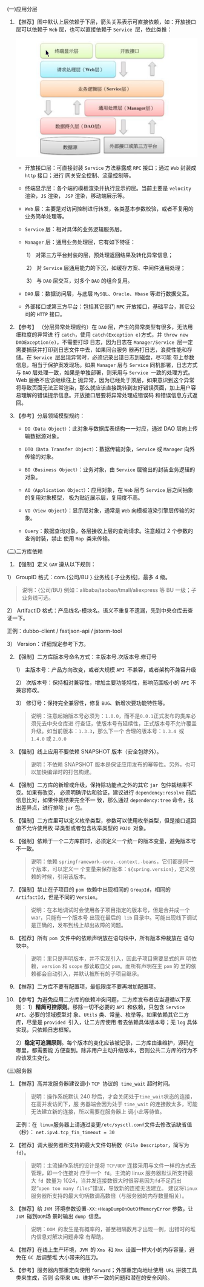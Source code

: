 (一)应用分层 

1. 【推荐】图中默认上层依赖于下层，箭头关系表示可直接依赖，如：开放接口层可以依赖于 `Web` 层，也可以直接依赖于 `Service `层，依此类推：

   ![img](Snipaste.png)

   * 开放接口层：可直接封装 `Service` 方法暴露成 `RPC` 接口；通过 `Web` 封装成 `http` 接口；进行 网关安全控制、流量控制等。 
   
   * 终端显示层：各个端的模板渲染并执行显示的层。当前主要是 `velocity` 渲染，`JS` 渲染， `JSP` 渲染，移动端展示等。 
   
   * `Web` 层：主要是对访问控制进行转发，各类基本参数校验，或者不复用的业务简单处理等。 
   
   * `Service` 层：相对具体的业务逻辑服务层。 
   
   * `Manager` 层：通用业务处理层，它有如下特征：
   
     ​	1） 对第三方平台封装的层，预处理返回结果及转化异常信息； 
   
     ​	2） 对 `Service` 层通用能力的下沉，如缓存方案、中间件通用处理； 
   
     ​	3） 与 `DAO` 层交互，对多个 `DAO` 的组合复用。 
   
   * `DAO` 层：数据访问层，与底层 `MySQL`、`Oracle`、`Hbase` 等进行数据交互。 
   
   * 外部接口或第三方平台：包括其它部门 `RPC` 开放接口，基础平台，其它公司的 `HTTP` 接口。
   
2. 【参考】 （分层异常处理规约）在 `DAO` 层，产生的异常类型有很多，无法用细粒度的异常进 行 `catch`，使用 `catch(Exception e)`方式，并 `throw new DAOException(e)`，不需要打印 日志，因为日志在 `Manager/Service `层一定需要捕获并打印到日志文件中去，如果同台服务 器再打日志，浪费性能和存储。在 `Service `层出现异常时，必须记录出错日志到磁盘，尽可能 带上参数信息，相当于保护案发现场。如果 `Manager` 层与 `Service` 同机部署，日志方式与 `DAO` 层处理一致，如果是单独部署，则采用与 `Service `一致的处理方式。Web 层绝不应该继续往上 抛异常，因为已经处于顶层，如果意识到这个异常将导致页面无法正常渲染，那么就应该直接跳转到友好错误页面，加上用户容易理解的错误提示信息。开放接口层要将异常处理成错误码 和错误信息方式返回。

3. 【参考】分层领域模型规约： 

   * `DO（Data Object）`：此对象与数据库表结构一一对应，通过 DAO 层向上传输数据源对象。 

   * `DTO（Data Transfer Object）`：数据传输对象，`Service` 或 `Manager` 向外传输的对象。 

   * `BO（Business Object）`：业务对象，由 `Service` 层输出的封装业务逻辑的对象。 

   * `AO（Application Object）`：应用对象，在 `Web` 层与 `Service` 层之间抽象的复用对象模型， 极为贴近展示层，复用度不高。 

   * `VO（View Object`）：显示层对象，通常是 `Web` 向模板渲染引擎层传输的对象。 

   * `Query`：数据查询对象，各层接收上层的查询请求。注意超过 2 个参数的查询封装，禁止 使用 `Map `类来传输。

(二)二方库依赖

1.  【强制】定义 `GAV` 遵从以下规则：

   1） GroupID 格式：com.{公司/BU }.业务线 [.子业务线]，最多 4 级。

   > 说明：{公司/BU} 例如：alibaba/taobao/tmall/aliexpress 等 BU 一级；子业务线可选。

   2） ArtifactID 格式：产品线名-模块名。语义不重复不遗漏，先到中央仓库去查证一下。

   正例：dubbo-client / fastjson-api / jstorm-tool

   3） Version：详细规定参考下方。

2. 【强制】二方库版本号命名方式：主版本号.次版本号.修订号 

   1） 主版本号：产品方向改变，或者大规模 `API `不兼容，或者架构不兼容升级

   2） 次版本号：保持相对兼容性，增加主要功能特性，影响范围极小的 `API` 不兼容修改。 

   3） 修订号：保持完全兼容性，修复 `BUG`、新增次要功能特性等。

   > 说明：注意起始版本号必须为：`1.0.0`，而不是` 0.0.1 `正式发布的类库必须先去中央仓库进 行查证，使版本号有延续性，正式版本号不允许覆盖升级。如当前版本：`1.3.3`，那么下一个 合理的版本号：`1.3.4 `或 `1.4.0` 或 `2.0.0`

3. 【强制】线上应用不要依赖 SNAPSHOT 版本（安全包除外）。 

   > 说明：不依赖 SNAPSHOT 版本是保证应用发布的幂等性。另外，也可以加快编译时的打包构建。

4. 【强制】二方库的新增或升级，保持除功能点之外的其它 `jar `包仲裁结果不变。如果有改变， 必须明确评估和验证，建议进行 `dependency:resolve` 前后信息比对，如果仲裁结果完全不一 致，那么通过 `dependency:tree` 命令，找出差异点，进行排除 `jar` 包。

5. 【强制】二方库里可以定义枚举类型，参数可以使用枚举类型，但是接口返回值不允许使用枚 举类型或者包含枚举类型的 `POJO `对象。

6. 【强制】依赖于一个二方库群时，必须定义一个统一的版本变量，避免版本号不一致。

   > 说明：依赖 `springframework-core,-context,-beans`，它们都是同一个版本，可以定义一 个变量来保存版本：`${spring.version}`，定义依赖的时候，引用该版本。

7. 【强制】禁止在子项目的 `pom `依赖中出现相同的 `GroupId`，相同的 `ArtifactId`，但是不同的 `Version`。 

   > 说明：在本地调试时会使用各子项目指定的版本号，但是合并成一个 war，只能有一个版本号 出现在最后的` lib` 目录中。可能出现线下调试是正确的，发布到线上却出故障的问题。

8. 【推荐】所有 `pom `文件中的依赖声明放在语句块中，所有版本仲裁放在 语句块中。 

   > 说明：里只是声明版本，并不实现引入，因此子项目需要显式的声 明依赖，`version` 和 `scope` 都读取自父 `pom`。而所有声明在主 `pom` 的 里的依赖都会自动引入，并默认被所有的子项目继承。

9. 【推荐】二方库不要有配置项，最低限度不要再增加配置项。

10. 【参考】为避免应用二方库的依赖冲突问题，二方库发布者应当遵循以下原则： 1）**精简可控原则**。移除一切不必要的 `API `和依赖，只包含 `Service API`、必要的领域模型对 象、`Utils` 类、常量、枚举等。如果依赖其它二方库，尽量是 `provided `引入，让二方库使用 者去依赖具体版本号；无 `log` 具体实现，只依赖日志框架。 

    2）**稳定可追溯原则**。每个版本的变化应该被记录，二方库由谁维护，源码在哪里，都需要能 方便查到。除非用户主动升级版本，否则公共二方库的行为不应该发生变化。

(三)服务器 

1. 【推荐】高并发服务器建议调小 `TCP `协议的` time_wait` 超时时间。 

   > 说明：操作系统默认 240 秒后，才会关闭处于` time_wait `状态的连接，在高并发访问下，服 务器端会因为处于 `time_wait` 的连接数太多，可能无法建立新的连接，所以需要在服务器上 调小此等待值。 

   正例：在` linux`服务器上请通过变更`/etc/sysctl.conf`文件去修改该缺省值（秒）： `net.ipv4.tcp_fin_timeout = 30`

2. 【推荐】调大服务器所支持的最大文件句柄数（`File Descriptor`，简写为 `fd`）。 

   > 说明：主流操作系统的设计是将 `TCP/UDP` 连接采用与文件一样的方式去管理，即一个连接对 应于一个` fd`。主流的 linux 服务器默认所支持最大 `fd `数量为 1024，当并发连接数很大时很容易因为` fd `不足而出现“`open too many files`”错误，导致新的连接无法建立。 建议将` linux `服务器所支持的最大句柄数调高数倍（与服务器的内存数量相关）。

3. 【推荐】给 `JVM `环境参数设置`-XX:+HeapDumpOnOutOfMemoryError` 参数，让 `JVM `碰到` OOM `场 景时输出 `dump `信息。 

   > 说明：`OOM `的发生是有概率的，甚至相隔数月才出现一例，出错时的堆内信息对解决问题非常 有帮助。

4. 【推荐】在线上生产环境，`JVM `的 `Xms `和 `Xmx `设置一样大小的内存容量，避免在 `GC `后调整堆 大小带来的压力。

5. 【参考】服务器内部重定向使用 `forward`；外部重定向地址使用` URL` 拼装工具类来生成，否则 会带来 `URL `维护不一致的问题和潜在的安全风险。
